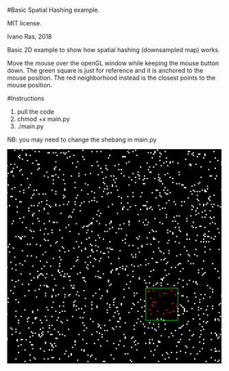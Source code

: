 #Basic Spatial Hashing example.

MIT license.

Ivano Ras, 2018

Basic 2D example to show how spatial hashing (downsampled map) works.

Move the mouse over the openGL window while keeping the mouse button down. The green square is just for reference and it is anchored to the mouse position. The red neighborhood instead is the closest points to the mouse position.

#Instructions
1. pull the code
2. chmod +x main.py
3. ./main.py

NB: you may need to change the shebang in main.py

![Screenshot](spatial_hashing_example_screenshot.png)